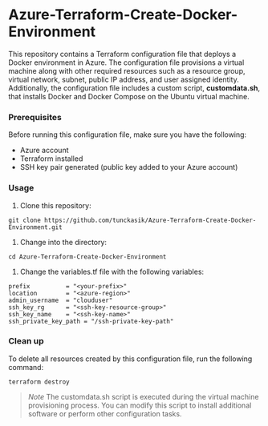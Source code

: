 # Azure-Terraform-Create-Docker-Environment

This repository contains a Terraform configuration file that deploys a Docker environment in Azure. The configuration file provisions a virtual machine along with other required resources such as a resource group, virtual network, subnet, public IP address, and user assigned identity. Additionally, the configuration file includes a custom script, **customdata.sh**, that installs Docker and Docker Compose on the Ubuntu virtual machine.
 
### Prerequisites
Before running this configuration file, make sure you have the following:

 - Azure account
 - Terraform installed
 - SSH key pair generated (public key added to your Azure account)
 
### Usage
1. Clone this repository: 
```
git clone https://github.com/tunckasik/Azure-Terraform-Create-Docker-Environment.git
```
1. Change into the directory: 
```
cd Azure-Terraform-Create-Docker-Environment
```
1. Change the variables.tf file with the following variables:

```hcl
prefix          = "<your-prefix>"
location        = "<azure-region>"
admin_username  = "clouduser"
ssh_key_rg      = "<ssh-key-resource-group>"
ssh_key_name    = "<ssh-key-name>"
ssh_private_key_path = "/ssh-private-key-path"
```
### Clean up
To delete all resources created by this configuration file, run the following command:

```hcl
terraform destroy
```
> *Note*
The customdata.sh script is executed during the virtual machine provisioning process. You can modify this script to install additional software or perform other configuration tasks.
